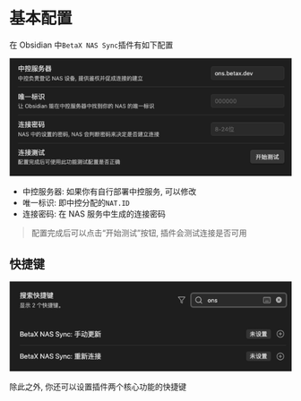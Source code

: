 # 基本配置

在 Obsidian 中`BetaX NAS Sync`插件有如下配置

![o1](../public/img/o1.png)

* 中控服务器: 如果你有自行部署中控服务, 可以修改
* 唯一标识: 即中控分配的`NAT.ID`
* 连接密码: 在 NAS 服务中生成的连接密码

> 配置完成后可以点击“开始测试”按钮, 插件会测试连接是否可用

## 快捷键

![o2](../public/img/o2.png)

除此之外, 你还可以设置插件两个核心功能的快捷键
